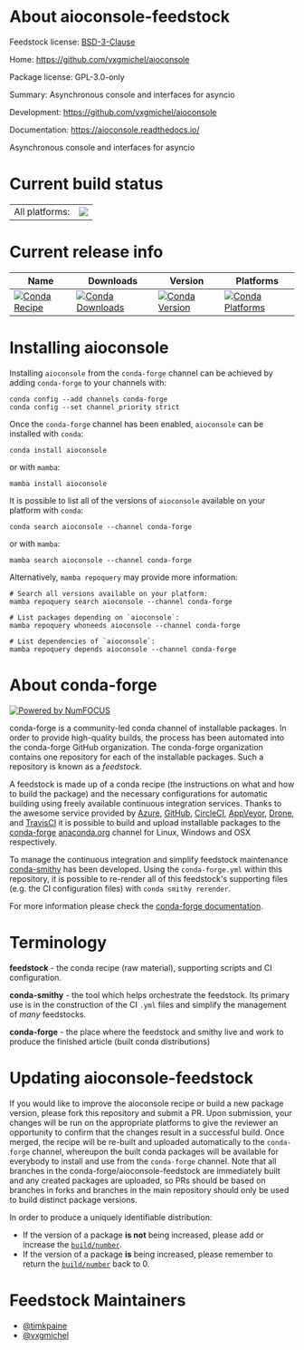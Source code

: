 About aioconsole-feedstock
==========================

Feedstock license: [BSD-3-Clause](https://github.com/conda-forge/aioconsole-feedstock/blob/main/LICENSE.txt)

Home: https://github.com/vxgmichel/aioconsole

Package license: GPL-3.0-only

Summary: Asynchronous console and interfaces for asyncio

Development: https://github.com/vxgmichel/aioconsole

Documentation: https://aioconsole.readthedocs.io/

Asynchronous console and interfaces for asyncio


Current build status
====================


<table><tr><td>All platforms:</td>
    <td>
      <a href="https://dev.azure.com/conda-forge/feedstock-builds/_build/latest?definitionId=14665&branchName=main">
        <img src="https://dev.azure.com/conda-forge/feedstock-builds/_apis/build/status/aioconsole-feedstock?branchName=main">
      </a>
    </td>
  </tr>
</table>

Current release info
====================

| Name | Downloads | Version | Platforms |
| --- | --- | --- | --- |
| [![Conda Recipe](https://img.shields.io/badge/recipe-aioconsole-green.svg)](https://anaconda.org/conda-forge/aioconsole) | [![Conda Downloads](https://img.shields.io/conda/dn/conda-forge/aioconsole.svg)](https://anaconda.org/conda-forge/aioconsole) | [![Conda Version](https://img.shields.io/conda/vn/conda-forge/aioconsole.svg)](https://anaconda.org/conda-forge/aioconsole) | [![Conda Platforms](https://img.shields.io/conda/pn/conda-forge/aioconsole.svg)](https://anaconda.org/conda-forge/aioconsole) |

Installing aioconsole
=====================

Installing `aioconsole` from the `conda-forge` channel can be achieved by adding `conda-forge` to your channels with:

```
conda config --add channels conda-forge
conda config --set channel_priority strict
```

Once the `conda-forge` channel has been enabled, `aioconsole` can be installed with `conda`:

```
conda install aioconsole
```

or with `mamba`:

```
mamba install aioconsole
```

It is possible to list all of the versions of `aioconsole` available on your platform with `conda`:

```
conda search aioconsole --channel conda-forge
```

or with `mamba`:

```
mamba search aioconsole --channel conda-forge
```

Alternatively, `mamba repoquery` may provide more information:

```
# Search all versions available on your platform:
mamba repoquery search aioconsole --channel conda-forge

# List packages depending on `aioconsole`:
mamba repoquery whoneeds aioconsole --channel conda-forge

# List dependencies of `aioconsole`:
mamba repoquery depends aioconsole --channel conda-forge
```


About conda-forge
=================

[![Powered by
NumFOCUS](https://img.shields.io/badge/powered%20by-NumFOCUS-orange.svg?style=flat&colorA=E1523D&colorB=007D8A)](https://numfocus.org)

conda-forge is a community-led conda channel of installable packages.
In order to provide high-quality builds, the process has been automated into the
conda-forge GitHub organization. The conda-forge organization contains one repository
for each of the installable packages. Such a repository is known as a *feedstock*.

A feedstock is made up of a conda recipe (the instructions on what and how to build
the package) and the necessary configurations for automatic building using freely
available continuous integration services. Thanks to the awesome service provided by
[Azure](https://azure.microsoft.com/en-us/services/devops/), [GitHub](https://github.com/),
[CircleCI](https://circleci.com/), [AppVeyor](https://www.appveyor.com/),
[Drone](https://cloud.drone.io/welcome), and [TravisCI](https://travis-ci.com/)
it is possible to build and upload installable packages to the
[conda-forge](https://anaconda.org/conda-forge) [anaconda.org](https://anaconda.org/)
channel for Linux, Windows and OSX respectively.

To manage the continuous integration and simplify feedstock maintenance
[conda-smithy](https://github.com/conda-forge/conda-smithy) has been developed.
Using the ``conda-forge.yml`` within this repository, it is possible to re-render all of
this feedstock's supporting files (e.g. the CI configuration files) with ``conda smithy rerender``.

For more information please check the [conda-forge documentation](https://conda-forge.org/docs/).

Terminology
===========

**feedstock** - the conda recipe (raw material), supporting scripts and CI configuration.

**conda-smithy** - the tool which helps orchestrate the feedstock.
                   Its primary use is in the construction of the CI ``.yml`` files
                   and simplify the management of *many* feedstocks.

**conda-forge** - the place where the feedstock and smithy live and work to
                  produce the finished article (built conda distributions)


Updating aioconsole-feedstock
=============================

If you would like to improve the aioconsole recipe or build a new
package version, please fork this repository and submit a PR. Upon submission,
your changes will be run on the appropriate platforms to give the reviewer an
opportunity to confirm that the changes result in a successful build. Once
merged, the recipe will be re-built and uploaded automatically to the
`conda-forge` channel, whereupon the built conda packages will be available for
everybody to install and use from the `conda-forge` channel.
Note that all branches in the conda-forge/aioconsole-feedstock are
immediately built and any created packages are uploaded, so PRs should be based
on branches in forks and branches in the main repository should only be used to
build distinct package versions.

In order to produce a uniquely identifiable distribution:
 * If the version of a package **is not** being increased, please add or increase
   the [``build/number``](https://docs.conda.io/projects/conda-build/en/latest/resources/define-metadata.html#build-number-and-string).
 * If the version of a package **is** being increased, please remember to return
   the [``build/number``](https://docs.conda.io/projects/conda-build/en/latest/resources/define-metadata.html#build-number-and-string)
   back to 0.

Feedstock Maintainers
=====================

* [@timkpaine](https://github.com/timkpaine/)
* [@vxgmichel](https://github.com/vxgmichel/)

